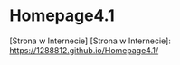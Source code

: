 # Homepage4.1
[Strona w Internecie]
[Strona w Internecie]: <https://1288812.github.io/Homepage4.1/>


